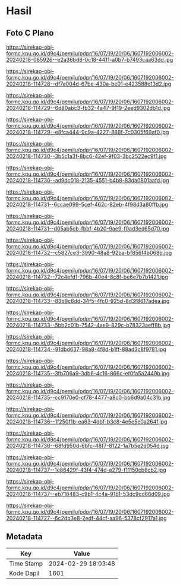 # Hasil

## Foto C Plano

https://sirekap-obj-formc.kpu.go.id/d9c4/pemilu/pdpr/16/07/19/20/06/1607192006002-20240218-085926--e2a36bd8-0c18-4411-a0b7-b7493caa63dd.jpg

https://sirekap-obj-formc.kpu.go.id/d9c4/pemilu/pdpr/16/07/19/20/06/1607192006002-20240218-114728--df7a004d-67be-430a-be01-e423588e13d2.jpg

https://sirekap-obj-formc.kpu.go.id/d9c4/pemilu/pdpr/16/07/19/20/06/1607192006002-20240218-114729--6d80abc3-fb32-4a47-9f19-2eed9302db1d.jpg

https://sirekap-obj-formc.kpu.go.id/d9c4/pemilu/pdpr/16/07/19/20/06/1607192006002-20240218-114729--e8fca444-9c9a-4227-888f-7c0305f69af0.jpg

https://sirekap-obj-formc.kpu.go.id/d9c4/pemilu/pdpr/16/07/19/20/06/1607192006002-20240218-114730--3b5c1a3f-8bc6-42ef-9f03-3bc2522ec9f1.jpg

https://sirekap-obj-formc.kpu.go.id/d9c4/pemilu/pdpr/16/07/19/20/06/1607192006002-20240218-114730--ad9dc018-2135-4551-b4b8-83da0801aafd.jpg

https://sirekap-obj-formc.kpu.go.id/d9c4/pemilu/pdpr/16/07/19/20/06/1607192006002-20240218-114731--6ccae099-5cef-462c-82eb-4f98d3a80ffb.jpg

https://sirekap-obj-formc.kpu.go.id/d9c4/pemilu/pdpr/16/07/19/20/06/1607192006002-20240218-114731--d05ab5cb-fbbf-4b20-9ae9-f0ad3ed65d70.jpg

https://sirekap-obj-formc.kpu.go.id/d9c4/pemilu/pdpr/16/07/19/20/06/1607192006002-20240218-114732--c5827ce3-3990-48a8-92ba-bf856f4b068b.jpg

https://sirekap-obj-formc.kpu.go.id/d9c4/pemilu/pdpr/16/07/19/20/06/1607192006002-20240218-114732--72c4efd1-796b-40e4-8c8f-be6e7b7b1421.jpg

https://sirekap-obj-formc.kpu.go.id/d9c4/pemilu/pdpr/16/07/19/20/06/1607192006002-20240218-114733--83b9c6dd-34f5-4fc0-925d-8d3f8617adea.jpg

https://sirekap-obj-formc.kpu.go.id/d9c4/pemilu/pdpr/16/07/19/20/06/1607192006002-20240218-114733--5bb2c01b-7542-4ae9-829c-b78323aeff8b.jpg

https://sirekap-obj-formc.kpu.go.id/d9c4/pemilu/pdpr/16/07/19/20/06/1607192006002-20240218-114734--91dbd637-98a8-4f8d-b1ff-88ad3c8f9781.jpg

https://sirekap-obj-formc.kpu.go.id/d9c4/pemilu/pdpr/16/07/19/20/06/1607192006002-20240218-114735--3fb706a9-3db6-4c16-866c-ef0fa5a2449b.jpg

https://sirekap-obj-formc.kpu.go.id/d9c4/pemilu/pdpr/16/07/19/20/06/1607192006002-20240218-114735--cc9170e0-cf78-4477-a8c0-bb6d9a04c31b.jpg

https://sirekap-obj-formc.kpu.go.id/d9c4/pemilu/pdpr/16/07/19/20/06/1607192006002-20240218-114736--1f250f1b-ea63-4dbf-b3c8-4e5e5e0a264f.jpg

https://sirekap-obj-formc.kpu.go.id/d9c4/pemilu/pdpr/16/07/19/20/06/1607192006002-20240218-114736--68fd950d-6bfc-48f7-8122-1a7b5e2d054d.jpg

https://sirekap-obj-formc.kpu.go.id/d9c4/pemilu/pdpr/16/07/19/20/06/1607192006002-20240218-114737--1e86429f-43f4-474d-a279-f11150cb8cb2.jpg

https://sirekap-obj-formc.kpu.go.id/d9c4/pemilu/pdpr/16/07/19/20/06/1607192006002-20240218-114737--eb718483-c9b1-4c4a-91b1-53dc9cd66d09.jpg

https://sirekap-obj-formc.kpu.go.id/d9c4/pemilu/pdpr/16/07/19/20/06/1607192006002-20240218-114727--6c2db3e8-2edf-44cf-aa96-5378cf2917a1.jpg


## Metadata

| Key        | Value               |
| ---------- | ------------------- |
| Time Stamp | 2024-02-29 18:03:48 |
| Kode Dapil | 1601                |



